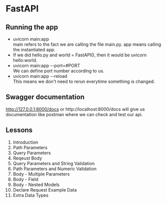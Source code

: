 # FastAPI


## Running the app
<ul>
    <li>uvicorn main:app</br>main refers to the fact we are calling the file main.py.
    app means calling the instantiated app.</li>
    <li>If we did hello.py and world = FastAPI(), then it would be uvicorn hello:world.</li>
    <li>uvicorn main:app --port=#PORT</br>We can define port number according to us.</li>
    <li>uvicorn main:app --reload</br>This means we don't need to rerun everytime something is changed.</li>
</ul>


## Swagger documentation
http://127.0.0.1:8000/docs or http://localhost:8000/docs will give us documentation like postman where we can check and test our api.
 

## Lessons
<ol>
    <li>Introduction</li>
    <li>Path Parameters</li>
    <li>Query Parameters</li>
    <li>Reqeust Body</li>
    <li>Query Parameters and String Validation</li>
    <li>Path Parameters and Numeric Validation</li>
    <li>Body - Multiple Parameters</li>
    <li>Body - Field</li>
    <li>Body - Nested Models</li>
    <li>Declare Request Example Data</li>
    <li>Extra Data Types</li>
</ol>



